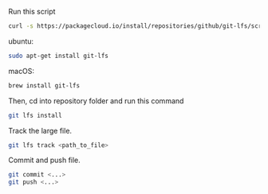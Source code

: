Run this script

```bash
curl -s https://packagecloud.io/install/repositories/github/git-lfs/script.rpm.sh | sudo bash
```

ubuntu:

```bash
sudo apt-get install git-lfs
```

macOS:

```bash
brew install git-lfs
```

Then, cd into repository folder and run this command

```bash
git lfs install
```

Track the large file.

```bash
git lfs track <path_to_file>
```

Commit and push file.

```bash
git commit <...>
git push <...>
```
